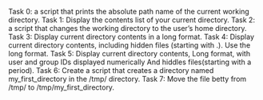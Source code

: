 Task 0: a script that prints the absolute path name of the current working directory.
Task 1: Display the contents list of your current directory.
Task 2: a script that changes the working directory to the user’s home directory.
Task 3: Display current directory contents in a long format.
Task 4: Display current directory contents, including hidden files (starting with .). Use the long format.
Task 5: Display current directory contents, Long format, with user and group
IDs displayed numerically And hiddles files(starting with a period).
Task 6: Create a script that creates a directory named my_first_directory in the /tmp/ directory.
Task 7: Move the file betty from /tmp/ to /tmp/my_first_directory.
